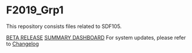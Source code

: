 # F2019_Grp1 

This repository consists files related to SDF105. 

[BETA RELEASE](https://petparadise.somee.com) 
[SUMMARY DASHBOARD](http://ppsumm.somee.com)
For system updates, please refer to [Changelog](https://github.com/Rojoooooooooooo/F2019_Grp1/blob/main/CHANGELOG.md)

